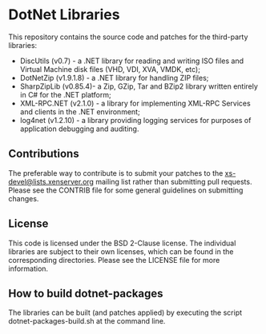 DotNet Libraries 
================

This repository contains the source code and patches for the third-party 
libraries:

 *  DiscUtils (v0.7) - a .NET library for reading and writing ISO files 
    and Virtual Machine disk files (VHD, VDI, XVA, VMDK, etc);
 *  DotNetZip (v1.9.1.8) - a .NET library for handling ZIP files;
 *  SharpZipLib (v0.85.4)- a Zip, GZip, Tar and BZip2 library written 
    entirely in C# for the .NET platform;
 *  XML-RPC.NET (v2.1.0) - a library for implementing XML-RPC Services 
    and clients in the .NET environment;
 *  log4net (v1.2.10) - a library providing logging services for purposes 
    of application debugging and auditing.

Contributions
-------------

The preferable way to contribute is to submit your patches to the 
xs-devel@lists.xenserver.org mailing list rather than submitting pull requests. 
Please see the CONTRIB file for some general guidelines on submitting changes.

License
-------

This code is licensed under the BSD 2-Clause license. The individual libraries 
are subject to their own licenses, which can be found in the corresponding 
directories. Please see the LICENSE file for more information.

How to build dotnet-packages
----------------------------
The libraries can be built (and patches applied) by executing the script 
dotnet-packages-build.sh at the command line.
